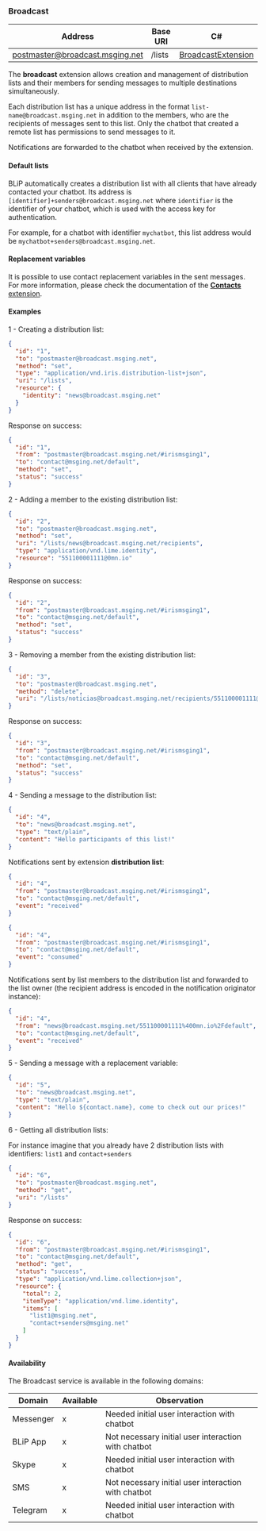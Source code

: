### Broadcast
| Address                         | Base URI     | C#                     |
|---------------------------------|--------------|------------------------|
| postmaster@broadcast.msging.net | /lists       | [BroadcastExtension](https://github.com/takenet/blip-sdk-csharp/tree/master/src/Take.Blip.Client/Extensions/Broadcast/BroadcastExtension.cs) |

The **broadcast** extension allows creation and management of distribution lists and their members for sending messages to multiple destinations simultaneously. 

Each distribution list has a unique address in the format `list-name@broadcast.msging.net` in addition to the members, who are the recipients of messages sent to this list. Only the chatbot that created a remote list has permissions to send messages to it.

Notifications are forwarded to the chatbot when received by the extension.

#### Default lists

BLiP automatically creates a distribution list with all clients that have already contacted your chatbot. Its address is `[identifier]+senders@broadcast.msging.net` where `identifier` is the identifier of your chatbot, which is used with the access key for authentication.

For example, for a chatbot with identifier `mychatbot`, this list address would be `mychatbot+senders@broadcast.msging.net`.

#### Replacement variables

It is possible to use contact replacement variables in the sent messages. For more information, please check the documentation of the [**Contacts** extension](https://portal.blip.ai/#/docs/extensions/contacts).

#### Examples

1 - Creating a distribution list:
```json
{  
  "id": "1",
  "to": "postmaster@broadcast.msging.net",
  "method": "set",
  "type": "application/vnd.iris.distribution-list+json",
  "uri": "/lists",
  "resource": {  
    "identity": "news@broadcast.msging.net"
  }
}
```
Response on success:
```json
{
  "id": "1",
  "from": "postmaster@broadcast.msging.net/#irismsging1",
  "to": "contact@msging.net/default",
  "method": "set",
  "status": "success"
}
```

2 - Adding a member to the existing distribution list:
```json
{  
  "id": "2",
  "to": "postmaster@broadcast.msging.net",
  "method": "set",
  "uri": "/lists/news@broadcast.msging.net/recipients",
  "type": "application/vnd.lime.identity",
  "resource": "551100001111@0mn.io"
}
```
Response on success:
```json
{
  "id": "2",
  "from": "postmaster@broadcast.msging.net/#irismsging1",
  "to": "contact@msging.net/default",
  "method": "set",
  "status": "success"
}
```

3 - Removing a member from the existing distribution list:
```json
{  
  "id": "3",
  "to": "postmaster@broadcast.msging.net",
  "method": "delete",
  "uri": "/lists/noticias@broadcast.msging.net/recipients/551100001111@0mn.io"
}
```
Response on success:
```json
{
  "id": "3",
  "from": "postmaster@broadcast.msging.net/#irismsging1",
  "to": "contact@msging.net/default",
  "method": "set",
  "status": "success"
}
```

4 - Sending a message to the distribution list:
```json
{  
  "id": "4",
  "to": "news@broadcast.msging.net",
  "type": "text/plain",
  "content": "Hello participants of this list!"
}
```
Notifications sent by extension **distribution list**:
```json
{
  "id": "4",
  "from": "postmaster@broadcast.msging.net/#irismsging1",
  "to": "contact@msging.net/default",
  "event": "received"
}
```
```json
{
  "id": "4",
  "from": "postmaster@broadcast.msging.net/#irismsging1",
  "to": "contact@msging.net/default",
  "event": "consumed"
}
```
Notifications sent by list members to the distribution list and forwarded to the list owner (the recipient address is encoded in the notification originator instance):

```json
{
  "id": "4",
  "from": "news@broadcast.msging.net/551100001111%400mn.io%2Fdefault",
  "to": "contact@msging.net/default",
  "event": "received"
}
```
5 - Sending a message with a replacement variable:
```json
{  
  "id": "5",
  "to": "news@broadcast.msging.net",
  "type": "text/plain",
  "content": "Hello ${contact.name}, come to check out our prices!"
}
```

6 - Getting all distribution lists:

For instance imagine that you already have 2 distribution lists with identifiers: `list1` and `contact+senders`

```json
{  
  "id": "6",
  "to": "postmaster@broadcast.msging.net",
  "method": "get",
  "uri": "/lists"
}
```

Response on success:

```json
{
  "id": "6",
  "from": "postmaster@broadcast.msging.net/#irismsging1",
  "to": "contact@msging.net/default",
  "method": "get",
  "status": "success",
  "type": "application/vnd.lime.collection+json",
  "resource": {
    "total": 2,
    "itemType": "application/vnd.lime.identity",
    "items": [
      "list1@msging.net",
      "contact+senders@msging.net"
    ]
  }
}
```

#### Availability

The Broadcast service is available in the following domains:

|Domain     |Available  |Observation                                            |
|---	      |---	      |---                                                    |
|Messenger  |x          |Needed initial user interaction with chatbot           |
|BLiP App   |x          |Not necessary initial user interaction with chatbot    |
|Skype      |x          |Needed initial user interaction with chatbot           |
|SMS        |x          |Not necessary initial user interaction with chatbot    |
|Telegram   |x          |Needed initial user interaction with chatbot           |
